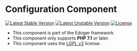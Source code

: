 # Configuration Component #

[![Latest Stable Version](https://poser.pugx.org/edoger/config/v/stable)](https://packagist.org/packages/edoger/config)
[![Latest Unstable Version](https://poser.pugx.org/edoger/config/v/unstable)](https://packagist.org/packages/edoger/config)
[![License](https://poser.pugx.org/edoger/config/license)](https://packagist.org/packages/edoger/config)

- This component is part of the Edoger framework.
- This component only supports **PHP 7.1** or later.
- This component uses the [LGPL v3](https://www.gnu.org/licenses/lgpl-3.0.en.html) license.
